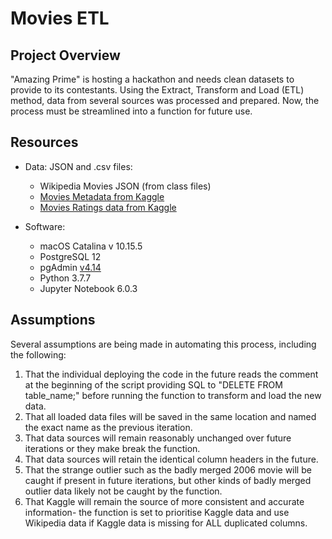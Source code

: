 # Movies ETL

## Project Overview

"Amazing Prime" is hosting a hackathon and needs clean datasets to provide to its contestants. Using the Extract, Transform and Load (ETL) method, data from several sources was processed and prepared. Now, the process must be streamlined into a function for future use.

## Resources

* Data: JSON and .csv files:
    * Wikipedia Movies JSON (from class files)
    * [Movies Metadata from Kaggle](https://www.kaggle.com/rounakbanik/the-movies-dataset/data?select=movies_metadata.csv)
    * [Movies Ratings data from Kaggle](https://www.kaggle.com/rounakbanik/the-movies-dataset/data?select=ratings.csv)

* Software:
    * macOS Catalina v 10.15.5
    * PostgreSQL 12
    * pgAdmin [v4.14](https://www.postgresql.org/ftp/pgadmin/pgadmin4/)
    * Python 3.7.7
    * Jupyter Notebook 6.0.3
    
## Assumptions

Several assumptions are being made in automating this process, including the following:
1. That the individual deploying the code in the future reads the comment at the beginning of the script providing SQL to 
"DELETE FROM table_name;"
before running the function to transform and load the new data.
2. That all loaded data files will be saved in the same location and named the exact name as the previous iteration.
3. That data sources will remain reasonably unchanged over future iterations or they make break the function.
4. That data sources will retain the identical column headers in the future.
5. That the strange outlier such as the badly merged 2006 movie will be caught if present in future iterations, but other kinds of badly merged outlier data likely not be caught by the function.
6. That Kaggle will remain the source of more consistent and accurate information- the function is set to prioritise Kaggle data and use Wikipedia data if Kaggle data is missing for ALL duplicated columns.
